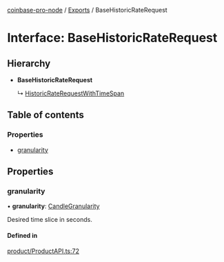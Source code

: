 [coinbase-pro-node](../README.md) / [Exports](../modules.md) / BaseHistoricRateRequest

# Interface: BaseHistoricRateRequest

## Hierarchy

- **BaseHistoricRateRequest**

  ↳ [HistoricRateRequestWithTimeSpan](historicraterequestwithtimespan.md)

## Table of contents

### Properties

- [granularity](basehistoricraterequest.md#granularity)

## Properties

### granularity

• **granularity**: [CandleGranularity](../enums/candlegranularity.md)

Desired time slice in seconds.

#### Defined in

[product/ProductAPI.ts:72](https://github.com/bennycode/coinbase-pro-node/blob/4fcd15c/src/product/ProductAPI.ts#L72)
